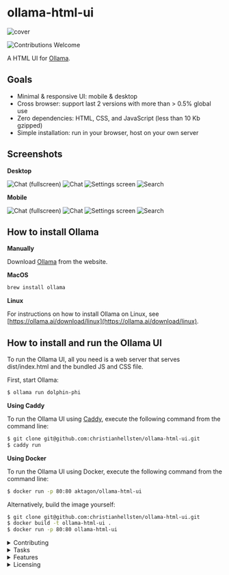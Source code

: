 # ollama-html-ui

![cover](/screenshots/chat-collapsed.png)

![Contributions Welcome](https://img.shields.io/badge/Contributions-welcome-blue.svg)

A HTML UI for [Ollama](https://ollama.ai).

## Goals

- Minimal & responsive UI: mobile & desktop
- Cross browser: support last 2 versions with more than > 0.5% global use
- Zero dependencies: HTML, CSS, and JavaScript (less than 10 Kb gzipped)
- Simple installation: run in your browser, host on your own server

## Screenshots

**Desktop**

![Chat (fullscreen)](/screenshots/chat-collapsed.png)
![Chat](/screenshots/chat.png)
![Settings screen](/screenshots/settings.png)
![Search](/screenshots/search.png)

**Mobile**

![Chat (fullscreen)](/screenshots/mobile-chat-collapsed.png)
![Chat](/screenshots/mobile-chat.png)
![Settings screen](/screenshots/mobile-settings.png)
![Search](/screenshots/mobile-search.png)

## How to install Ollama

**Manually**

Download [Ollama](https://ollama.ai/) from the website.

**MacOS**

```bash
brew install ollama
```

**Linux**

For instructions on how to install Ollama on Linux, see [https://ollama.ai/download/linux](https://ollama.ai/download/linux).

## How to install and run the Ollama UI

To run the Ollama UI, all you need is a web server that serves dist/index.html
and the bundled JS and CSS file.

First, start Ollama:

```bash
$ ollama run dolphin-phi
```

**Using Caddy**

To run the Ollama UI using [Caddy](https://caddyserver.com/), execute the following command from the command line:

```bash
$ git clone git@github.com:christianhellsten/ollama-html-ui.git
$ caddy run
```

**Using Docker**

To run the Ollama UI using Docker, execute the following command from the command line:

```bash
$ docker run -p 80:80 aktagon/ollama-html-ui
```

Alternatively, build the image yourself:

```bash
$ git clone git@github.com:christianhellsten/ollama-html-ui.git
$ docker build -t ollama-html-ui .
$ docker run -p 80:80 ollama-html-ui
```

<details>
  <summary>Contributing</summary>
Clone the repository:

```bash
$ git clone git@github.com:christianhellsten/ollama-html-ui.git
$ cd ollama-html-ui
$ yarn global add parcel-bundler
# Alternatively, use npm:
# npm install -g parcel-bundler
$ npm install
$ parcel index.html
$ open http://locahost:1234
```

## Testing

Tests are written using `Playwright` and `node:test`.

The the tests can be run from the command line using this command:

```bash
$ ollama run dolphin-phi
$ node test
```

## Deployment

```bash
$ parcel build index.html
```
  </summary>
</details>


<details>
  <summary>Tasks</summary>
  - [ ] Edit message / response
  - [ ] Clear chat
  - [ ] CSP
  - [ ] Speech recognition
  - [ ] Image upload / multi-modal
  - [ ] Markdown support
  - [ ] Keyboard shortcuts

  ## Done

  - [x] Delete message / response
  - [x] Ollama chat API / chat memory
  - [x] IndexedDB persistence
  - [x] Model parameters
  - [x] System prompt
  - [x] Copy message to clipboard
  - [x] Select model in settings (global)
  - [x] Select model in chat (local)
  - [x] Search chats
  - [x] Delete Chat
  - [x] Select model
  - [x] Save settings
  - [x] View settings
  - [x] Clear chats
  - [x] Edit chat
  - [x] New chat
  - [x] Abort response
  - [x] Send message
  - [x] UI tests: https://nodejs.org/api/test.html
  </summary>
</details>

<details>
  <summary>Features</summary>
    - https://ollama.ai support

    **Chat**

    - New chat
    - Edit chat
    - Delete chat
    - Download chat
    - Scroll to top/bottom
    - Copy chat to clipboard

    **Chats**

    - Search chats
    - Clear chats
    - Chat history

    **Settings**

    - URL
    - Model
    - System prompt
    - Model parameters
  </summary>
</details>

<details>
  <summary>Licensing</summary>
This project is available under two licensing options:

1. **Open Source License (MIT)**:

   - The code in this project is available under the terms of the MIT License.
   - You are free to use, modify, and distribute the code in your non-commercial, open source projects.
   - View the full text of the MIT License in the [LICENSE](LICENSE) file.

2. **Commercial License**:

   - If you intend to use this code in a commercial project, we offer a separate commercial licensing option.
   - Our commercial license provides additional rights and support tailored to your commercial needs.
   - To inquire about our commercial licensing options, pricing, and terms, please contact us at [christian@aktagon.com](mailto:christian@aktagon.com) to discuss your specific requirements.

We value and support both our open source community and commercial users. By providing dual licensing options, we aim to make this project accessible to a wide range of users while offering customized solutions for commercial projects.
  </summary>
</details>
